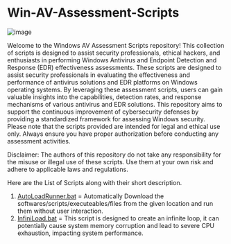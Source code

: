 # Win-AV-Assessment-Scripts
![image](https://github.com/AS-AbdulSamad/PT-Win-Scripts/assets/116205223/654bd9cb-e884-4ad6-82ae-a868bcdf5db6)

Welcome to the Windows AV Assessment Scripts repository! This collection of scripts is designed to assist security professionals, ethical hackers, and enthusiasts in performing Windows Antivirus and Endpoint Detection and Response (EDR) effectiveness assessments. These scripts are designed to assist security professionals in evaluating the effectiveness and performance of antivirus solutions and EDR platforms on Windows operating systems. By leveraging these assessment scripts, users can gain valuable insights into the capabilities, detection rates, and response mechanisms of various antivirus and EDR solutions. This repository aims to support the continuous improvement of cybersecurity defenses by providing a standardized framework for assessing Windows security.
Please note that the scripts provided are intended for legal and ethical use only. Always ensure you have proper authorization before conducting any assessment activities.

Disclaimer: The authors of this repository do not take any responsibility for the misuse or illegal use of these scripts. Use them at your own risk and adhere to applicable laws and regulations.

Here are the List of Scripts along with their short description.

1) [AutoLoadRunner.bat](https://github.com/AS-AbdulSamad/PT-Win-Scripts/blob/main/AutoLoadRunner.bat)  = Automatically Download the softwares/scripts/executeables/files from the given location and run them without user interaction.
2) [InfiniLoad.bat](https://github.com/AS-AbdulSamad/PT-Win-Scripts/blob/main/InfiniLoad.bat) = This script is designed to create an infinite loop, it can potentially cause system memory corruption and lead to severe CPU exhaustion, impacting system performance.
